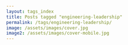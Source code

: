 ```yaml
---
layout: tags_index
title: Posts tagged "engineering-leadership"
permalink: /tags/engineering-leadership/
image: /assets/images/cover.jpg
image2: /assets/images/cover-mobile.jpg
---
```

